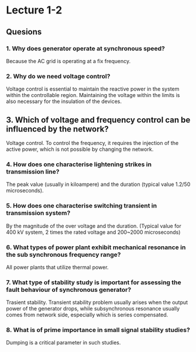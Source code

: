 # Lecture 1-2

## Quesions

### 1. Why does generator operate at synchronous speed?

Because the AC grid is operating at a fix frequency.

### 2. Why do we need voltage control?

Voltage control is essential to maintain the reactive power in the system within the controllable region. Maintaining the voltage within the limits is also necessary for the insulation of the devices.

## 3. Which of voltage and frequency control can be influenced by the network?

Voltage control. To control the frequency, it requires the injection of the active power, which is not possible by changing the network.

### 4. How does one characterise lightening strikes in transmission line?

The peak value (usually in kiloampere) and the duration (typical value 1.2/50 microseconds).

### 5. How does one characterise switching transient in transmission system?

By the magnitude of the over voltage and the duration. (Typical value for 400 kV system, 2 times the rated voltage and 200~2000 microseconds)

### 6. What types of power plant exhibit mechanical resonance in the sub synchronous frequency range?

All power plants that utilize thermal power.

### 7. What type of stability study is important for assessing the fault behaviour of synchronous generator?

Trasient stability. Transient stability problem usually arises when the output power of the generator drops, while subsynchronous resonance usually comes from network side, especially which is series compensated.

### 8. What is of prime importance in small signal stability studies?

Dumping is a critical parameter in such studies.

